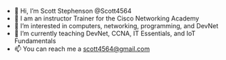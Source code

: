 - 👋 Hi, I’m Scott Stephenson @Scott4564
- 💞️ I am an instructor Trainer for the Cisco Networking Academy
- 👀 I’m interested in computers, networking, programming, and DevNet
- 🌱 I’m currently teaching DevNet, CCNA, IT Essentials, and IoT Fundamentals
- 📫 You can reach me a scott4564@gmail.com

<!---
Scott4564/Scott4564 is a ✨ special ✨ repository because its `README.md` (this file) appears on your GitHub profile.
You can click the Preview link to take a look at your changes.
--->
